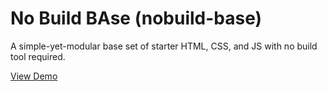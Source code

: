 # No Build BAse (nobuild-base)
A simple-yet-modular base set of starter HTML, CSS, and JS with no build tool required.

[View Demo](https://kccnma.github.io/nobuild-base/)
